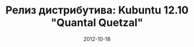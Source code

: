 ---
layout: post
title: "Релиз дистрибутива: Kubuntu 12.10 \"Quantal Quetzal\""
date: 2012-10-18   
---